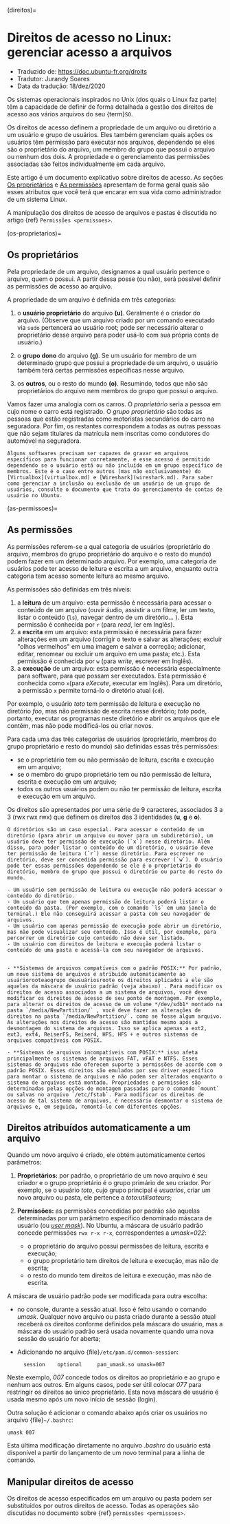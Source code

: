 (direitos)=

# Direitos de acesso no Linux: gerenciar acesso a arquivos

- Traduzido de: <https://doc.ubuntu-fr.org/droits>
- Tradutor: Jurandy Soares
- Data da tradução: 18/dez/2020

Os sistemas operacionais inspirados no Unix (dos quais o Linux faz parte) têm a capacidade de definir de forma detalhada a gestão dos direitos de acesso aos vários arquivos do seu {term}`SO`.

Os direitos de acesso definem a propriedade de um arquivo ou diretório a um usuário e grupo de usuários. Eles também gerenciam quais ações os usuários têm permissão para executar nos arquivos, dependendo se eles são o proprietário do arquivo, um membro do grupo que possui o arquivo ou nenhum dos dois. A propriedade e o gerenciamento das permissões associadas são feitos individualmente em cada arquivo.

Este artigo é um documento explicativo sobre direitos de acesso. As seções [Os proprietários](os-proprietarios) e [As permissões](as-permissoes) apresentam de forma geral quais são esses atributos que você terá que encarar em sua vida como administrador de um sistema Linux.

A manipulação dos direitos de acesso de arquivos e pastas é discutida no artigo {ref} `Permissões <permissoes>`.

(os-proprietarios)=

## Os proprietários

Pela propriedade de um arquivo, designamos a qual usuário pertence o arquivo, quem o possui. A partir dessa posse (ou não), será possível definir as permissões de acesso ao arquivo.

A propriedade de um arquivo é definida em três categorias:

1. o **usuário proprietário** do arquivo **(u)**. Geralmente é o criador do arquivo. (Observe que um arquivo criado por um comando executado via `sudo` pertencerá ao usuário root; pode ser necessário alterar o proprietário desse arquivo para poder usá-lo com sua própria conta de usuário.)

2. o **grupo dono** do arquivo **(g)**. Se um usuário for membro de um determinado grupo que possui a propriedade de um arquivo, o usuário também terá certas permissões específicas nesse arquivo.

3. os **outros**, ou o resto do mundo **(o)**. Resumindo, todos que não são proprietários do arquivo nem membros do grupo que possui o arquivo.

Vamos fazer uma analogia com os carros. O *proprietário* seria a pessoa em cujo nome o carro está registrado. O *grupo proprietário* são todas as pessoas que estão registradas como motoristas secundários do carro na seguradora. Por fim, os restantes correspondem a todas as outras pessoas que não sejam titulares da matrícula nem inscritas como condutores do automóvel na seguradora.

```{note}
Alguns softwares precisam ser capazes de gravar em arquivos específicos para funcionar corretamente, e esse acesso é permitido dependendo se o usuário está ou não incluído em um grupo específico de membros. Este é o caso entre outros (mas não exclusivamente) do [Virtualbox](virtualbox.md) e [Wireshark](wireshark.md). Para saber como gerenciar a inclusão ou exclusão de um usuário de um grupo de usuários, consulte o documento que trata do gerenciamento de contas de usuário no Ubuntu.
```

(as-permissoes)=

## As permissões

As permissões referem-se a qual categoria de usuários (proprietário do arquivo, membros do grupo proprietário do arquivo e o resto do mundo) podem fazer em um determinado arquivo. Por exemplo, uma categoria de usuários pode ter acesso de leitura e escrita a um arquivo, enquanto outra categoria tem acesso somente leitura ao mesmo arquivo.

As permissões são definidas em três níveis:

1. a **leitura** de um arquivo: esta permissão é necessária para acessar o conteúdo de um arquivo (ouvir áudio, assistir a um filme, ler um texto, listar o conteúdo (`ls`), navegar dentro de um diretório... ). Esta permissão é conhecida por `r` (para *read*, ler em Inglês).
2. a **escrita** em um arquivo: esta permissão é necessária para fazer alterações em um arquivo (corrigir o texto e salvar as alterações; excluir "olhos vermelhos" em uma imagem e salvar a correção; adicionar, editar, renomear ou excluir um arquivo em uma pasta; etc.). Esta permissão é conhecida por `w` (para *write*, escrever em Inglês).
3. a **execução** de um arquivo: esta permissão é necessária especialmente para software, para que possam ser executados. Esta permissão é conhecida como `x`(para *eXecute*, executar em Inglês). Para um diretório, a permissão `x` permite torná-lo o diretório atual (`cd`).

Por exemplo, o usuário *toto* tem permissão de leitura e execução no diretório *foo*, mas não permissão de escrita nesse diretório; *toto* pode, portanto, executar os programas neste diretório e abrir os arquivos que ele contém, mas não pode modificá-los ou criar novos.

Para cada uma das três categorias de usuários (proprietário, membros do grupo proprietário e resto do mundo) são definidas essas três permissões:

- se o proprietário tem ou não permissão de leitura, escrita e execução em um arquivo;
- se o membro do grupo proprietário tem ou não permissão de leitura, escrita e execução em um arquivo;
- todos os outros usuários podem ou não ter permissão de leitura, escrita e execução em um arquivo.
  
Os direitos são apresentados por uma série de 9 caracteres, associados 3 a 3 (rwx rwx rwx) que definem os direitos das 3 identidades (**u**, **g** e **o**).

```{note} Diretórios: um caso especial 
O diretórios são um caso especial. Para acessar o conteúdo de um diretório (para abrir um arquivo ou mover para um subdiretório), um usuário deve ter permissão de execução (`x`) nesse diretório. Além disso, para poder listar o conteúdo de um diretório, o usuário deve ter permissão de leitura (`r`) nesse diretório. Para escrever no diretório, deve ser concedida permissão para escrever (`w`). O usuário pode ter essas permissões dependendo se ele é o proprietário do diretório, membro do grupo que possui o diretório ou parte do resto do mundo.

- Um usuário sem permissão de leitura ou execução não poderá acessar o conteúdo do diretório.
- Um usuário que tem apenas permissão de leitura poderá listar o conteúdo da pasta. (Por exemplo, com o comando `ls` em uma janela de terminal.) Ele não conseguirá acessar a pasta com seu navegador de arquivos.
- Um usuário com apenas permissão de execução pode abrir um diretório, mas não pode visualizar seu conteúdo. Isso é útil, por exemplo, para percorrer um diretório cujo conteúdo não deve ser listado.
- Um usuário com direitos de leitura e execução poderá listar o conteúdo de uma pasta e acessá-la com seu navegador de arquivos.
```

```{question} Como são determinados os direitos de acesso em um volume?

- **Sistemas de arquivos compatíveis com o padrão POSIX:** Por padrão, um novo sistema de arquivos é atribuído automaticamente ao usuáriorooteaogrupo deusuáriosroote os direitos aplicados a ele são aqueles da máscara de usuário padrão (veja abaixo) . Para modificar os direitos de acesso associados a um sistema de arquivos, você deve modificar os direitos de acesso de seu ponto de montagem. Por exemplo, para alterar os direitos de acesso de um volume */dev/sdb1* montado na pasta `/media/NewPartition/` , você deve fazer as alterações de direitos na pasta `/media/NewPartition/`. como se fosse algum arquivo. As alterações nos direitos de acesso são mantidas mesmo após a desmontagem do sistema de arquivos. Isso se aplica apenas a ext2, ext3, ext4, ReiserFS, Reiser4, HFS, HFS + e outros sistemas de arquivos compatíveis com POSIX.

- **Sistemas de arquivos incompatíveis com POSIX:** isso afeta principalmente os sistemas de arquivos FAT, vFAT e NTFS. Esses sistemas de arquivos não oferecem suporte a permissões de acordo com o padrão POSIX. Esses direitos são emulados por seu driver específico para montar o sistema de arquivos e não podem ser alterados enquanto o sistema de arquivos está montado. Propriedades e permissões são determinadas pelas opções de montagem passadas para o comando `mount` ou salvas no arquivo `/etc/fstab`. Para modificar os direitos de acesso de tal sistema de arquivos, é necessário desmontar o sistema de arquivos e, em seguida, remontá-lo com diferentes opções.
```

## Direitos atribuídos automaticamente a um arquivo

Quando um novo arquivo é criado, ele obtém automaticamente certos parâmetros:

1. **Proprietários:** por padrão, o proprietário de um novo arquivo é seu criador e o grupo proprietário é o grupo primário de seu criador. Por exemplo, se o usuário *toto*, cujo grupo principal é *usuarios*, criar um novo arquivo ou pasta, ele pertence a *toto:utilisateurs*;

2. **Permissões:** as permissões concedidas por padrão são aquelas determinadas por um parâmetro específico denominado máscara de usuário (ou *[user mask](https://pt.wikipedia.org/wiki/Umask)*). No Ubuntu, a máscara de usuário padrão concede permissões `rwx r-x r-x`, correspondentes a *umask=022*:
  
    - o proprietário do arquivo possui permissões de leitura, escrita e execução;
    - o grupo proprietário tem direitos de leitura e execução, mas não de escrita;
    - o resto do mundo tem direitos de leitura e execução, mas não de escrita.

A máscara de usuário padrão pode ser modificada para outra escolha:

- no console, durante a sessão atual. Isso é feito usando o comando *umask*. Qualquer novo arquivo ou pasta criado durante a sessão atual receberá os direitos conforme definidos pela máscara do usuário, mas a máscara do usuário padrão será usada novamente quando uma nova sessão do usuário for aberta;
- Adicionando no arquivo {file}`/etc/pam.d/common-session`:
  
        session    optional     pam_umask.so umask=007

Neste exemplo, *007* concede todos os direitos ao proprietário e ao grupo e nenhum aos outros. Em alguns casos, pode ser útil colocar *077* para restringir os direitos ao único proprietário. Esta nova máscara de usuário é usada mesmo após um novo início de sessão (login).

Outra solução é adicionar o comando abaixo após criar os usuários no arquivo {file}`~/.bashrc`:

    umask 007

Esta última modificação diretamente no arquivo *.bashrc* do usuário está disponível a partir do lançamento de um novo terminal para a linha de comando.

## Manipular direitos de acesso

Os direitos de acesso especificados em um arquivo ou pasta podem ser substituídos por outros direitos de acesso. Todas as operações são discutidas no documento sobre {ref} `permissões <permissoes>`.